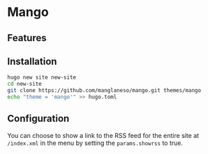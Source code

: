 # Mango

## Features

## Installation
```sh
hugo new site new-site
cd new-site
git clone https://github.com/manglaneso/mango.git themes/mango
echo "theme = 'mango'" >> hugo.toml
```
## Configuration
You can choose to show a link to the RSS feed for the entire site at `/index.xml` in the menu by setting the `params.showrss` to true.

